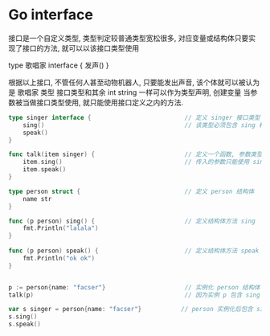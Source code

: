 # Go interface

接口是一个自定义类型, 类型判定较普通类型宽松很多, 对应变量或结构体只要实现了接口的方法, 就可以以该接口类型使用

type 歌唱家 interface {
    发声()
}

根据以上接口, 不管任何人甚至动物机器人, 只要能发出声音, 该个体就可以被认为是 歌唱家 类型
接口类型和其余 int string 一样可以作为类型声明, 创建变量
当参数被当做接口类型使用, 就只能使用接口定义之内的方法.

```go
type singer interface {                          // 定义 singer 接口类型
    sing()                                       // 该类型必须包含 sing 和 speak 方法
    speak()
}

func talk(item singer) {                         // 定义一个函数, 参数类型为接口类型 singer
    item.sing()                                  // 传入的参数只能使用 singer 包含的方法, 参数本身的其它方法不能使用
    item.speak()
}

type person struct {                             // 定义 person 结构体
    name str
}

func (p person) sing() {                         // 定义结构体方法 sing 
    fmt.Println("lalala")
}
 
func (p person) speak() {                        // 定义结构体方法 speak
    fmt.Println("ok ok")
}


p := person{name: "facser"}                      // 实例化 person 结构体
talk(p)                                          // 因为实例 p 包含 sing speak 方法, 所以 p 可以作为 singer 类型使用

var s singer = person{name: "facser"}           // person 实例化后包含 sing speak, 可以作为 singer 类型
s.sing()
s.speak()
```